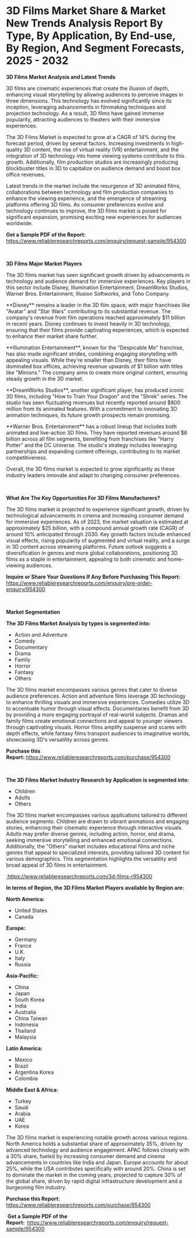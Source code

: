 <p><h1>3D Films Market Share & Market New Trends Analysis Report By Type, By Application, By End-use, By Region, And Segment Forecasts, 2025 - 2032</h1></p><p><strong>3D Films Market Analysis and Latest Trends</strong></p>
<p><p>3D films are cinematic experiences that create the illusion of depth, enhancing visual storytelling by allowing audiences to perceive images in three dimensions. This technology has evolved significantly since its inception, leveraging advancements in filmmaking techniques and projection technology. As a result, 3D films have gained immense popularity, attracting audiences to theaters with their immersive experiences.</p><p>The 3D Films Market is expected to grow at a CAGR of 14% during the forecast period, driven by several factors. Increasing investments in high-quality 3D content, the rise of virtual reality (VR) entertainment, and the integration of 3D technology into home viewing systems contribute to this growth. Additionally, film production studios are increasingly producing blockbuster titles in 3D to capitalize on audience demand and boost box office revenues.</p><p>Latest trends in the market include the resurgence of 3D animated films, collaborations between technology and film production companies to enhance the viewing experience, and the emergence of streaming platforms offering 3D films. As consumer preferences evolve and technology continues to improve, the 3D films market is poised for significant expansion, promising exciting new experiences for audiences worldwide.</p></p>
<p><strong>Get a Sample PDF of the Report:&nbsp;</strong> <a href="https://www.reliableresearchreports.com/enquiry/request-sample/954300?utm_campaign=2810&utm_medium=2&utm_source=Github&utm_content=ia&utm_term=18042025&utm_id=3d-films">https://www.reliableresearchreports.com/enquiry/request-sample/954300</a></p>
<p>&nbsp;</p>
<p><strong>3D Films Major Market Players</strong></p>
<p><p>The 3D films market has seen significant growth driven by advancements in technology and audience demand for immersive experiences. Key players in this sector include Disney, Illumination Entertainment, DreamWorks Studios, Warner Bros. Entertainment, Illusion Softworks, and Toho Company.</p><p>**Disney** remains a leader in the 3D film space, with major franchises like "Avatar" and "Star Wars" contributing to its substantial revenue. The company's revenue from film operations reached approximately $11 billion in recent years. Disney continues to invest heavily in 3D technology, ensuring that their films provide captivating experiences, which is expected to enhance their market share further. </p><p>**Illumination Entertainment**, known for the "Despicable Me" franchise, has also made significant strides, combining engaging storytelling with appealing visuals. While they're smaller than Disney, their films have dominated box offices, achieving revenue upwards of $1 billion with titles like "Minions." The company aims to create more original content, ensuring steady growth in the 3D market.</p><p>**DreamWorks Studios**, another significant player, has produced iconic 3D films, including "How to Train Your Dragon" and the "Shrek" series. The studio has seen fluctuating revenues but recently reported around $800 million from its animated features. With a commitment to innovating 3D animation techniques, its future growth prospects remain promising.</p><p>**Warner Bros. Entertainment** has a robust lineup that includes both animated and live-action 3D films. They have reported revenues around $6 billion across all film segments, benefiting from franchises like "Harry Potter" and the DC Universe. The studio's strategy includes leveraging partnerships and expanding content offerings, contributing to its market competitiveness.</p><p>Overall, the 3D films market is expected to grow significantly as these industry leaders innovate and adapt to changing consumer preferences.</p></p>
<p>&nbsp;</p>
<p><strong>What Are The Key Opportunities For 3D Films Manufacturers?</strong></p>
<p><p>The 3D films market is projected to experience significant growth, driven by technological advancements in cinema and increasing consumer demand for immersive experiences. As of 2023, the market valuation is estimated at approximately $25 billion, with a compound annual growth rate (CAGR) of around 10% anticipated through 2030. Key growth factors include enhanced visual effects, rising popularity of augmented and virtual reality, and a surge in 3D content across streaming platforms. Future outlook suggests a diversification in genres and more global collaborations, positioning 3D films as a staple in entertainment, appealing to both cinematic and home-viewing audiences.</p></p>
<p><strong>Inquire or Share Your Questions If Any Before Purchasing This Report:</strong> <a href="https://www.reliableresearchreports.com/enquiry/pre-order-enquiry/954300?utm_campaign=2810&utm_medium=2&utm_source=Github&utm_content=ia&utm_term=18042025&utm_id=3d-films">https://www.reliableresearchreports.com/enquiry/pre-order-enquiry/954300</a></p>
<p>&nbsp;</p>
<p><strong>Market Segmentation</strong></p>
<p><strong>The 3D Films Market Analysis by types is segmented into:</strong></p>
<p><ul><li>Action and Adventure</li><li>Comedy</li><li>Documentary</li><li>Drama</li><li>Family</li><li>Horror</li><li>Fantasy</li><li>Others</li></ul></p>
<p><p>The 3D films market encompasses various genres that cater to diverse audience preferences. Action and adventure films leverage 3D technology to enhance thrilling visuals and immersive experiences. Comedies utilize 3D to accentuate humor through visual effects. Documentaries benefit from 3D by providing a more engaging portrayal of real-world subjects. Dramas and family films create emotional connections and appeal to younger viewers through captivating visuals. Horror films amplify suspense and scares with depth effects, while fantasy films transport audiences to imaginative worlds, showcasing 3D's versatility across genres.</p></p>
<p><strong>Purchase this Report:&nbsp;</strong><a href="https://www.reliableresearchreports.com/purchase/954300?utm_campaign=2810&utm_medium=2&utm_source=Github&utm_content=ia&utm_term=18042025&utm_id=3d-films">https://www.reliableresearchreports.com/purchase/954300</a></p>
<p>&nbsp;</p>
<p><strong>The 3D Films Market Industry Research by Application is segmented into:</strong></p>
<p><ul><li>Children</li><li>Adults</li><li>Others</li></ul></p>
<p><p>The 3D films market encompasses various applications tailored to different audience segments. Children are drawn to vibrant animations and engaging stories, enhancing their cinematic experience through interactive visuals. Adults may prefer diverse genres, including action, horror, and drama, seeking immersive storytelling and enhanced emotional connections. Additionally, the "Others" market includes educational films and niche genres that appeal to specialized interests, providing tailored 3D content for various demographics. This segmentation highlights the versatility and broad appeal of 3D films in entertainment.</p></p>
<p><a href="https://www.reliableresearchreports.com/3d-films-r954300?utm_campaign=2810&utm_medium=2&utm_source=Github&utm_content=ia&utm_term=18042025&utm_id=3d-films">&nbsp;https://www.reliableresearchreports.com/3d-films-r954300</a></p>
<p><strong>In terms of Region, the 3D Films Market Players available by Region are:</strong></p>
<p>
    <p> <strong> North America: </strong>
        <ul>
            <li>United States</li>
            <li>Canada</li>
        </ul>
        </p> 
    <p> <strong> Europe: </strong>
        <ul>
            <li>Germany</li>
            <li>France</li>
            <li>U.K.</li>
            <li>Italy</li>
            <li>Russia</li>
        </ul>
        </p> 
    <p> <strong> Asia-Pacific: </strong>
        <ul>
            <li>China</li>
            <li>Japan</li>
            <li>South Korea</li>
            <li>India</li>
            <li>Australia</li>
            <li>China Taiwan</li>
            <li>Indonesia</li>
            <li>Thailand</li>
            <li>Malaysia</li>
        </ul>
        </p> 
    <p> <strong> Latin America: </strong>
        <ul>
            <li>Mexico</li>
            <li>Brazil</li>
            <li>Argentina Korea</li>
            <li>Colombia</li>
        </ul>
        </p> 
    <p> <strong> Middle East & Africa: </strong>
        <ul>
            <li>Turkey</li>
            <li>Saudi</li>
            <li>Arabia</li>
            <li>UAE</li>
            <li>Korea</li>
        </ul>
    </p>
    </p>
<p><p>The 3D films market is experiencing notable growth across various regions. North America holds a substantial share of approximately 35%, driven by advanced technology and audience engagement. APAC follows closely with a 30% share, fueled by increasing consumer demand and cinema advancements in countries like India and Japan. Europe accounts for about 25%, while the USA contributes specifically with around 20%. China is set to dominate the market in the coming years, projected to capture 30% of the global share, driven by rapid digital infrastructure development and a burgeoning film industry.</p></p>
<p><strong>Purchase this Report: </strong><a href="https://www.reliableresearchreports.com/purchase/954300?utm_campaign=2810&utm_medium=2&utm_source=Github&utm_content=ia&utm_term=18042025&utm_id=3d-films">https://www.reliableresearchreports.com/purchase/954300</a></p>
<p>&nbsp;<strong>Get a Sample PDF of the Report:&nbsp;&nbsp;</strong><a href="https://www.reliableresearchreports.com/enquiry/request-sample/954300?utm_campaign=2810&utm_medium=2&utm_source=Github&utm_content=ia&utm_term=18042025&utm_id=3d-films">https://www.reliableresearchreports.com/enquiry/request-sample/954300</a></p>
<p><strong></strong></p>
<p><p></p><p></p><p></p></p>